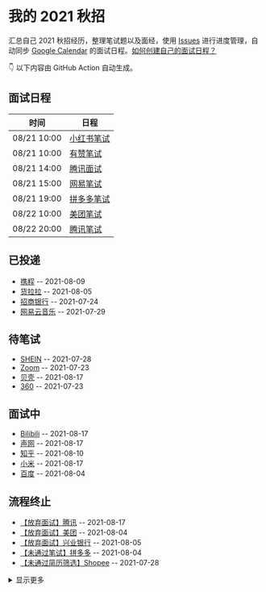 
# 我的 2021 秋招 

汇总自己 2021 秋招经历，整理笔试题以及面经，使用 [Issues](https://github.com/mayandev/interview-schedule/issues) 进行进度管理，自动同步 [Google Calendar](https://calendar.google.com/) 的面试日程。[如何创建自己的面试日程？](https://github.com/Mayandev/interview-2021/issues/19)


👇 以下内容由 GitHub Action 自动生成。

## 面试日程

| 时间          | 日程                                                                                                                            |
| ----------- | ----------------------------------------------------------------------------------------------------------------------------- |
| 08/21 10:00 | [小红书笔试](https://www.google.com/calendar/event?eid=a3ZrY2xnc2ltMW5yZTE4c2g1bXFnNTdhdmsgYzZrZW9pbGFmdjk5cDE5dmw3ZmFpZHU4bWtAZw) |
| 08/21 10:00 | [有赞笔试](https://www.google.com/calendar/event?eid=c3VnamVwbmNkN204YTlra3RkazEwZ2hzdnMgYzZrZW9pbGFmdjk5cDE5dmw3ZmFpZHU4bWtAZw)  |
| 08/21 14:00 | [腾讯面试](https://www.google.com/calendar/event?eid=OXA3ZWJmbnZtMDY1bjBhYWZhbGVmaHEybTQgYzZrZW9pbGFmdjk5cDE5dmw3ZmFpZHU4bWtAZw)  |
| 08/21 15:00 | [网易笔试](https://www.google.com/calendar/event?eid=Z3FyMWhuZWk5MDM2MTdmc282Y3Vzc25vYTQgYzZrZW9pbGFmdjk5cDE5dmw3ZmFpZHU4bWtAZw)  |
| 08/21 19:00 | [拼多多笔试](https://www.google.com/calendar/event?eid=Z28xbXNyZ2c0aGxjazBkZWZkNHY3NjU3YXMgYzZrZW9pbGFmdjk5cDE5dmw3ZmFpZHU4bWtAZw) |
| 08/22 10:00 | [美团笔试](https://www.google.com/calendar/event?eid=dG10NGUyNDhzNWZycmZpbXNnbTVlamRxaGMgYzZrZW9pbGFmdjk5cDE5dmw3ZmFpZHU4bWtAZw)  |
| 08/22 20:00 | [腾讯笔试](https://www.google.com/calendar/event?eid=amg5NWdmNmJoM3RrcGIzMWU4NW1tZzU0cnMgYzZrZW9pbGFmdjk5cDE5dmw3ZmFpZHU4bWtAZw)  |

## 已投递
- [携程](https://github.com/Mayandev/interview-schedule/issues/17) -- 2021-08-09
- [货拉拉](https://github.com/Mayandev/interview-schedule/issues/16) -- 2021-08-05
- [招商银行](https://github.com/Mayandev/interview-schedule/issues/12) -- 2021-07-24
- [网易云音乐](https://github.com/Mayandev/interview-schedule/issues/4) -- 2021-07-29
## 待笔试
- [SHEIN](https://github.com/Mayandev/interview-schedule/issues/8) -- 2021-07-28
- [Zoom](https://github.com/Mayandev/interview-schedule/issues/6) -- 2021-07-23
- [贝壳](https://github.com/Mayandev/interview-schedule/issues/3) -- 2021-08-17
- [360](https://github.com/Mayandev/interview-schedule/issues/1) -- 2021-07-23
## 面试中
- [Bilibili](https://github.com/Mayandev/interview-schedule/issues/21) -- 2021-08-17
- [声网](https://github.com/Mayandev/interview-schedule/issues/20) -- 2021-08-17
- [知乎](https://github.com/Mayandev/interview-schedule/issues/18) -- 2021-08-10
- [小米](https://github.com/Mayandev/interview-schedule/issues/13) -- 2021-08-17
- [百度](https://github.com/Mayandev/interview-schedule/issues/10) -- 2021-08-04
## 流程终止
- [【放弃面试】腾讯](https://github.com/Mayandev/interview-schedule/issues/22) -- 2021-08-17
- [【放弃面试】美团](https://github.com/Mayandev/interview-schedule/issues/15) -- 2021-08-04
- [【放弃面试】兴业银行](https://github.com/Mayandev/interview-schedule/issues/14) -- 2021-08-05
- [【未通过笔试】拼多多](https://github.com/Mayandev/interview-schedule/issues/9) -- 2021-08-04
- [【未通过简历筛选】Shopee](https://github.com/Mayandev/interview-schedule/issues/7) -- 2021-07-28
<details><summary>显示更多</summary>

- [【未通过笔试】猿辅导](https://github.com/Mayandev/interview-schedule/issues/5) -- 2021-08-19
- [【未通过 HR 面试】京东](https://github.com/Mayandev/interview-schedule/issues/2) -- 2021-08-12
</details>

